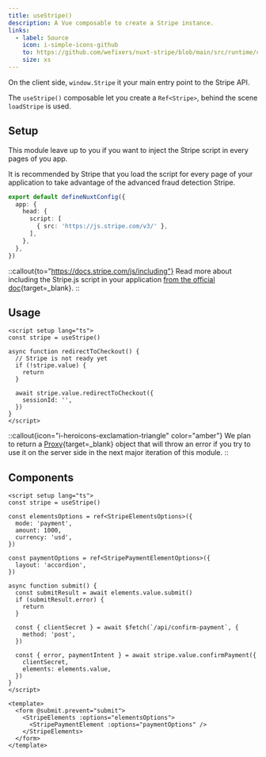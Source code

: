 ```yaml
---
title: useStripe()
description: A Vue composable to create a Stripe instance.
links:
  - label: Source
    icon: i-simple-icons-github
    to: https://github.com/wefixers/nuxt-stripe/blob/main/src/runtime/composables.ts
    size: xs
---
```


On the client side, `window.Stripe` it your main entry point to the Stripe API.

The `useStripe()` composable let you create a `Ref<Stripe>`, behind the scene `loadStripe` is used.

## Setup

This module leave up to you if you want to inject the Stripe script in every pages of you app.

It is recommended by Stripe that you load the script for every page of your application to take advantage of the advanced fraud detection Stripe.

```ts [nuxt.config.ts]
export default defineNuxtConfig({
  app: {
    head: {
      script: [
        { src: 'https://js.stripe.com/v3/' },
      ],
    },
  },
})
```

::callout{to="https://docs.stripe.com/js/including"}
Read more about including the Stripe.js script in your application [from the official doc](https://docs.stripe.com/js/including){target=_blank}.
::

## Usage

```vue [pages/index.vue]
<script setup lang="ts">
const stripe = useStripe()

async function redirectToCheckout() {
  // Stripe is not ready yet
  if (!stripe.value) {
    return
  }

  await stripe.value.redirectToCheckout({
    sessionId: '',
  })
}
</script>
```

::callout{icon="i-heroicons-exclamation-triangle" color="amber"}
We plan to return a [Proxy](https://developer.mozilla.org/en-US/docs/Web/JavaScript/Reference/Global_Objects/Proxy){target=_blank} object that will throw an error if you try to use it on the server side in the next major iteration of this module.
::

## Components

```vue
<script setup lang="ts">
const stripe = useStripe()

const elementsOptions = ref<StripeElementsOptions>({
  mode: 'payment',
  amount: 1000,
  currency: 'usd',
})

const paymentOptions = ref<StripePaymentElementOptions>({
  layout: 'accordion',
})

async function submit() {
  const submitResult = await elements.value.submit()
  if (submitResult.error) {
    return
  }

  const { clientSecret } = await $fetch(`/api/confirm-payment`, {
    method: 'post',
  })

  const { error, paymentIntent } = await stripe.value.confirmPayment({
    clientSecret,
    elements: elements.value,
  })
}
</script>

<template>
  <form @submit.prevent="submit">
    <StripeElements :options="elementsOptions">
      <StripePaymentElement :options="paymentOptions" />
    </StripeElements>
  </form>
</template>
```
